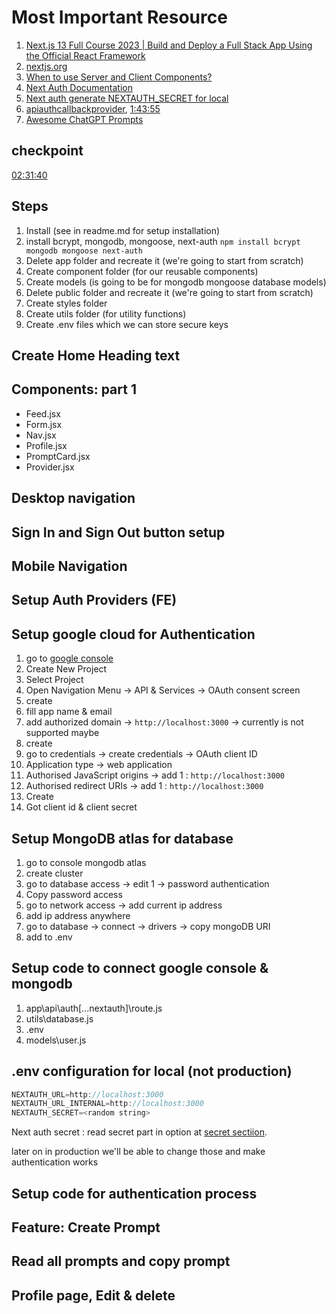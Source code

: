 # Most Important Resource

1. [Next.js 13 Full Course 2023 | Build and Deploy a Full Stack App Using the Official React Framework](<[https://](https://youtu.be/wm5gMKuwSYk)>)
2. [nextjs.org](<[https://](https://nextjs.org/)>)
3. [When to use Server and Client Components?](<[https://](https://nextjs.org/docs/getting-started/react-essentials#when-to-use-server-and-client-components)>)
4. [Next Auth Documentation](<[https://](https://next-auth.js.org/getting-started/example)>)
5. [Next auth generate NEXTAUTH_SECRET for local](<[https://](https://www.cryptool.org/en/cto/openssl)>)
6. [apiauthcallbackprovider](<[https://](https://next-auth.js.org/getting-started/rest-api#getpost-apiauthcallbackprovider)>), [1:43:55](<[https://](https://youtu.be/wm5gMKuwSYk?t=6235)>)
7. [Awesome ChatGPT Prompts]([https://](https://prompts.chat/))

## checkpoint

[02:31:40](<[https://](https://youtu.be/wm5gMKuwSYk?t=9100)>)

## Steps

1. Install (see in readme.md for setup installation)
2. install bcrypt, mongodb, mongoose, next-auth `npm install bcrypt mongodb mongoose next-auth`
3. Delete app folder and recreate it (we're going to start from scratch)
4. Create component folder (for our reusable components)
5. Create models (is going to be for mongodb mongoose database models)
6. Delete public folder and recreate it (we're going to start from scratch)
7. Create styles folder
8. Create utils folder (for utility functions)
9. Create .env files which we can store secure keys

## Create Home Heading text

## Components: part 1

- Feed.jsx
- Form.jsx
- Nav.jsx
- Profile.jsx
- PromptCard.jsx
- Provider.jsx

## Desktop navigation

## Sign In and Sign Out button setup

## Mobile Navigation

## Setup Auth Providers (FE)

## Setup google cloud for Authentication

1. go to [google console](<[https://](https://console.cloud.google.com/)>)
2. Create New Project
3. Select Project
4. Open Navigation Menu -> API & Services -> OAuth consent screen
5. create
6. fill app name & email
7. add authorized domain -> `http://localhost:3000` -> currently is not supported maybe
8. create
9. go to credentials -> create credentials -> OAuth client ID
10. Application type -> web application
11. Authorised JavaScript origins -> add 1 : `http://localhost:3000`
12. Authorised redirect URIs -> add 1 : `http://localhost:3000`
13. Create
14. Got client id & client secret

## Setup MongoDB atlas for database

1. go to console mongodb atlas
2. create cluster
3. go to database access -> edit 1 -> password authentication
4. Copy password access
5. go to network access -> add current ip address
6. add ip address anywhere
7. go to database -> connect -> drivers -> copy mongoDB URI
8. add to .env

## Setup code to connect google console & mongodb

1. app\api\auth\[...nextauth]\route.js
2. utils\database.js
3. .env
4. models\user.js

## .env configuration for local (not production)

```javascript
NEXTAUTH_URL=http://localhost:3000
NEXTAUTH_URL_INTERNAL=http://localhost:3000
NEXTAUTH_SECRET=<random string>
```

Next auth secret : read secret part in option at [secret sectiion](<[https://](https://next-auth.js.org/configuration/options#secret)>).

later on in production we'll be able to change those and make authentication works

## Setup code for authentication process

## Feature: Create Prompt

## Read all prompts and copy prompt

## Profile page, Edit & delete
